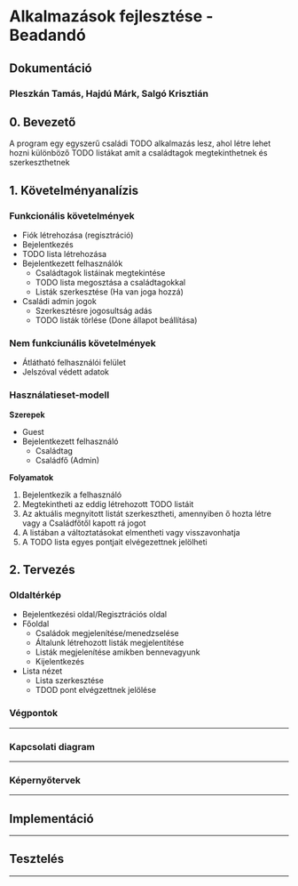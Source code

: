 # Alkalmazások fejlesztése - Beadandó
## Dokumentáció
### Pleszkán Tamás, Hajdú Márk, Salgó Krisztián

## 0. Bevezető
A program egy egyszerű családi TODO alkalmazás lesz, ahol létre lehet hozni különböző TODO listákat amit a családtagok megtekinthetnek és szerkeszthetnek

## 1. Követelményanalízis
### Funkcionális követelmények

- Fiók létrehozása (regisztráció)
- Bejelentkezés
- TODO lista létrehozása
- Bejelentkezett felhasználók
    - Családtagok listáinak megtekintése
    - TODO lista megosztása a családtagokkal
    - Listák szerkesztése (Ha van joga hozzá)
- Családi admin jogok
    - Szerkesztésre jogosultság adás
    - TODO listák törlése (Done állapot beállítása)

### Nem funkciunális követelmények

- Átlátható felhasználói felület
- Jelszóval védett adatok

### Használatieset-modell
**Szerepek**
- Guest
- Bejelentkezett felhasználó
    - Családtag
    - Családfő (Admin)

**Folyamatok**

1. Bejelentkezik a felhasználó
2. Megtekintheti az eddig létrehozott TODO listáit
3. Az aktuális megnyitott listát szerkesztheti, amennyiben ő hozta létre vagy a Családfőtől kapott rá jogot
4. A listában a változtatásokat elmentheti vagy visszavonhatja
5. A TODO lista egyes pontjait elvégezettnek jelölheti


## 2. Tervezés

### Oldaltérkép

- Bejelentkezési oldal/Regisztrációs oldal
- Főoldal
    - Családok megjelenítése/menedzselése
    - Általunk létrehozott listák megjelentítése
    - Listák megjelenítése amikben bennevagyunk
    - Kijelentkezés
- Lista nézet
    - Lista szerkesztése
    - TDOD pont elvégzettnek jelölése
    
### Végpontok
---
### Kapcsolati diagram
----------------
### Képernyőtervek
---

## Implementáció
---


## Tesztelés
---
